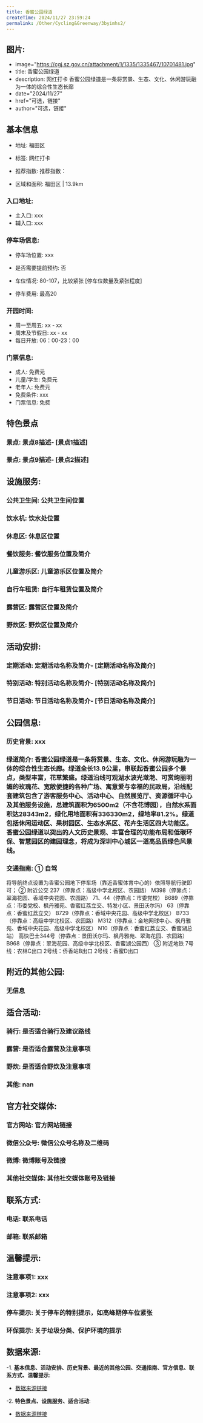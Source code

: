 ```yaml
---
title: 香蜜公园绿道
createTime: 2024/11/27 23:59:24
permalink: /Other/Cycling&Greenway/3byimhs2/
---
```

## 图片:
- image="https://cgj.sz.gov.cn/attachment/1/1335/1335467/10701481.jpg"
- title: 香蜜公园绿道
- description: 网红打卡 香蜜公园绿道是一条将赏景、生态、文化、休闲游玩融为一体的综合性生态长廊
- date="2024/11/27"
- href="可选，链接"
- author="可选，链接"
## 基本信息

- 地址: 福田区

- 标签: 网红打卡

- 推荐指数: 推荐指数：

- 区域和面积: 福田区 | 13.9km

### 入口地址:
- 主入口: xxx
- 辅入口: xxx
### 停车场信息:
- 停车场位置: xxx

- 是否需要提前预约: 否

- 车位情况: 80-107，比较紧张 [停车位数量及紧张程度]

- 停车费用: 最高20

### 开园时间:
- 周一至周五: xx - xx
- 周末及节假日: xx - xx
- 每日开放: 06：00-23：00

### 门票信息:
- 成人: 免费元
- 儿童/学生: 免费元
- 老年人: 免费元
- 免费条件: xxx
- 门票信息: 免费
## 特色景点
### 景点: 景点8描述- [景点1描述]
### 景点: 景点9描述- [景点2描述]
## 设施服务:
### 公共卫生间: 公共卫生间位置
### 饮水机: 饮水处位置
### 休息区: 休息区位置
### 餐饮服务: 餐饮服务位置及简介
### 儿童游乐区: 儿童游乐区位置及简介
### 自行车租赁: 自行车租赁位置及简介
### 露营区: 露营区位置及简介
### 野炊区: 野炊区位置及简介

## 活动安排:
### 定期活动: 定期活动名称及简介- [定期活动名称及简介]
### 特别活动: 特别活动名称及简介- [特别活动名称及简介]
### 节日活动: 节日活动名称及简介- [节日活动名称及简介]
## 公园信息:
### 历史背景: xxx
### 绿道简介: 香蜜公园绿道是一条将赏景、生态、文化、休闲游玩融为一体的综合性生态长廊。绿道全长13.9公里，串联起香蜜公园多个景点，类型丰富，花草繁盛。绿道沿线可观湖水波光潋滟、可赏绚丽明媚的玫瑰花、宽敞便捷的各种广场、寓意爱与幸福的民政局，沿线配套建筑包含了游客服务中心、活动中心、自然展览厅、资源循环中心及其他服务设施，总建筑面积为6500m2（不含花博园），自然水系面积达28343m2，绿化用地面积有336330m2，绿地率81.2%。绿道包括休闲运动区、果树园区、生态水系区、花卉生活区四大功能区。香蜜公园绿道以突出的人文历史景观、丰富合理的功能布局和低碳环保、智慧园区的建园理念，将成为深圳中心城区一道高品质绿色风景线。
### 交通指南: ① 自驾
将导航终点设置为香蜜公园地下停车场（靠近香蜜体育中心的）依照导航行驶即可；
② 附近公交
237（停靠点：高级中学北校区、农园路）
M398（停靠点：翠海花园、香域中央花园、农园路）
71、44（停靠点：市委党校）
B689（停靠点：市委党校、枫丹雅苑、香蜜红荔立交、特发小区、景田沃尔玛）
63（停靠点：香蜜红荔立交）
B729（停靠点：香域中央花园、高级中学北校区）
B733（停靠点：高级中学北校区、农园路）
M312（停靠点：金地网球中心、枫丹雅苑、香域中央花园、高级中学北校区）
N10（停靠点：香蜜红荔立交、香蜜湖总站）
高快巴士344号（停靠点：景田沃尔玛、枫丹雅苑、翠海花园、农园路）
B968（停靠点：翠海花园、高级中学北校区、香蜜湖公园西）
③ 附近地铁
7号线：农林C出口
2号线：侨香站B出口
2号线：香蜜D出口

## 附近的其他公园:
### 无信息

## 适合活动:
### 骑行: 是否适合骑行及建议路线
### 露营: 是否适合露营及注意事项
### 野炊: 是否适合野炊及注意事项
### 其他: nan

## 官方社交媒体:
### 官方网站: 官方网站链接
### 微信公众号: 微信公众号名称及二维码
### 微博: 微博账号及链接
### 其他社交媒体: 其他社交媒体账号及链接

## 联系方式:
### 电话: 联系电话
### 邮箱: 联系邮箱

## 温馨提示:
### 注意事项1: xxx
### 注意事项2: xxx
### 停车提示: 关于停车的特别提示，如高峰期停车位紧张
### 环保提示: 关于垃圾分类、保护环境的提示

## 数据来源:
-1. **基本信息、活动安排、历史背景、最近的其他公园、交通指南、官方信息、联系方式、温馨提示**:
- [数据来源链接](https://cgj.sz.gov.cn/xsmh/gysz/szld/content/post_10701481.html)

-2. **特色景点、设施服务、适合活动**:
- [数据来源链接](https://cgj.sz.gov.cn/xsmh/gysz/szld/content/post_10701481.html)


